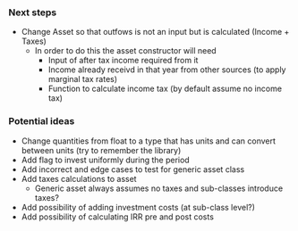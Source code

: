 ### Next steps

- Change Asset so that outfows is not an input but is calculated (Income + Taxes)
	- In order to do this the asset constructor will need
		- Input of after tax income required from it
		- Income already receivd in that year from other sources (to apply marginal tax rates)
		- Function to calculate income tax (by default assume no income tax)

### Potential ideas

- Change quantities from float to a type that has units and can convert between units (try to remember the library)
- Add flag to invest uniformly during the period
- Add incorrect and edge cases to test for generic asset class
- Add taxes calculations to asset
	- Generic asset always assumes no taxes and sub-classes introduce taxes?
- Add possibility of adding investment costs (at sub-class level?)
- Add possibility of calculating IRR pre and post costs 

